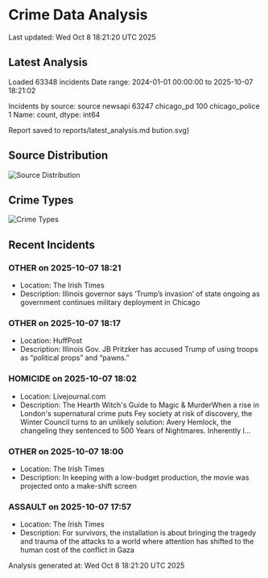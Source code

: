 # Crime Data Analysis
Last updated: Wed Oct  8 18:21:20 UTC 2025

## Latest Analysis

Loaded 63348 incidents
Date range: 2024-01-01 00:00:00 to 2025-10-07 18:21:02

Incidents by source:
source
newsapi           63247
chicago_pd          100
chicago_police        1
Name: count, dtype: int64

Report saved to reports/latest_analysis.md
bution.svg)

## Source Distribution
![Source Distribution](images/source_distribution.svg)

## Crime Types
![Crime Types](images/crime_types.svg)

## Recent Incidents

### OTHER on 2025-10-07 18:21
- Location: The Irish Times
- Description: Illinois governor says ‘Trump’s invasion’ of state ongoing as government continues military deployment in Chicago


### OTHER on 2025-10-07 18:17
- Location: HuffPost
- Description: Illinois Gov. JB Pritzker has accused Trump of using troops as “political props” and “pawns.”


### HOMICIDE on 2025-10-07 18:02
- Location: Livejournal.com
- Description: The Hearth Witch's Guide to Magic & MurderWhen a rise in London's supernatural crime puts Fey society at risk of discovery, the Winter Council turns to an unlikely solution: Avery Hemlock, the changeling they sentenced to 500 Years of Nightmares. Inherently l…


### OTHER on 2025-10-07 18:00
- Location: The Irish Times
- Description: In keeping with a low-budget production, the movie was projected onto a make-shift screen


### ASSAULT on 2025-10-07 17:57
- Location: The Irish Times
- Description: For survivors, the installation is about bringing the tragedy and trauma of the attacks to a world where attention has shifted to the human cost of the conflict in Gaza

Analysis generated at: Wed Oct  8 18:21:20 UTC 2025
